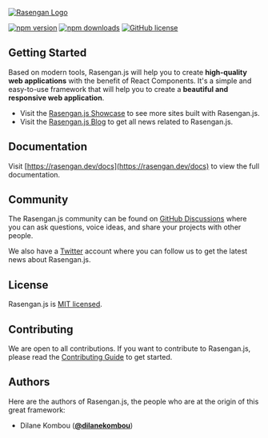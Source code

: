 [![Rasengan Logo](https://www.rasengan.dev/assets/images/metadata/home.png)](https://rasengan.dev)

[![npm version](https://badge.fury.io/js/rasengan.svg)](https://badge.fury.io/js/rasengan)
[![npm downloads](https://img.shields.io/npm/dm/rasengan)](https://www.npmjs.com/package/rasengan)
[![GitHub license](https://img.shields.io/github/license/rasengan-dev/rasenganjs)](https://github.com/rasengan-dev/rasenganjs/blob/main/LICENSE)

## Getting Started

Based on modern tools, Rasengan.js will help you to create **high-quality web applications** with the benefit of React Components. It's a simple and easy-to-use framework that will help you to create a **beautiful and responsive web application**.

- Visit the [Rasengan.js Showcase](https://rasengan.dev/showcase) to see more sites built with Rasengan.js.
- Visit the [Rasengan.js Blog](https://rasengan.dev/blog) to get all news related to Rasengan.js.

## Documentation

Visit [https://rasengan.dev/docs](https://rasengan.dev/docs) to view the full documentation.

## Community

The Rasengan.js community can be found on [GitHub Discussions](https://github.com/rasengan-dev/rasenganjs/discussions) where you can ask questions, voice ideas, and share your projects with other people.

We also have a [Twitter](https://twitter.com/rasenganjs) account where you can follow us to get the latest news about Rasengan.js.

## License

Rasengan.js is [MIT licensed](https://github.com/rasengan-dev/rasenganjs/blob/main/LICENSE).

## Contributing

We are open to all contributions. If you want to contribute to Rasengan.js, please read the [Contributing Guide](https://github.com/rasengan-dev/rasenganjs/blob/main/CONTRIBUTING.md) to get started.

## Authors

Here are the authors of Rasengan.js, the people who are at the origin of this great framework:

- Dilane Kombou ([**@dilanekombou**](https://twitter.com/dilanekombou))
